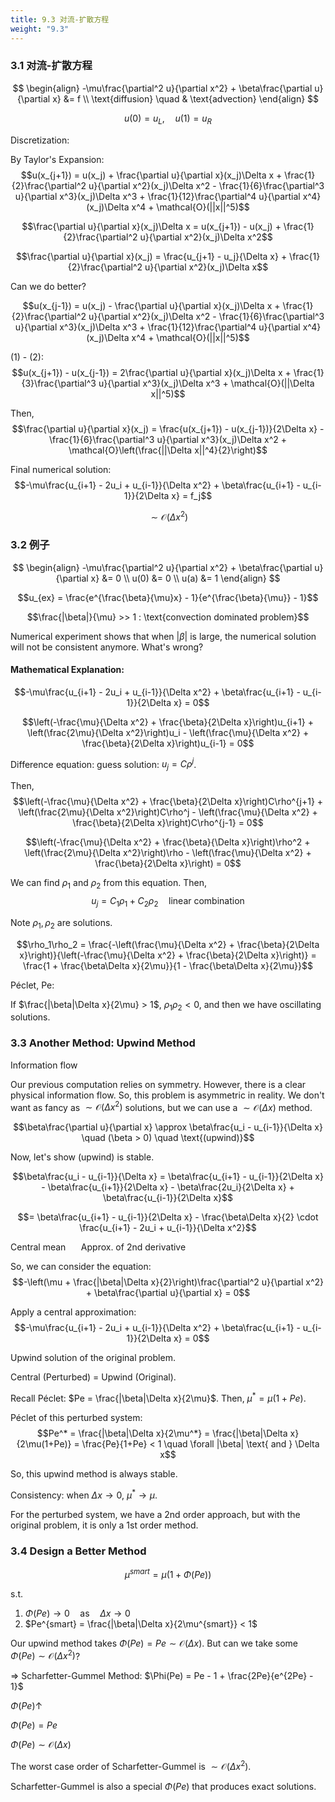 ```yaml
---
title: 9.3 对流-扩散方程
weight: "9.3"
---
```


### 3.1 对流-扩散方程
$$
\begin{align}
-\mu\frac{\partial^2 u}{\partial x^2} + \beta\frac{\partial u}{\partial x} &= f \\
\text{diffusion} \quad & \text{advection}
\end{align}
$$

$$u(0) = u_L, \quad u(1) = u_R$$

Discretization:

By Taylor's Expansion:
$$u(x_{j+1}) = u(x_j) + \frac{\partial u}{\partial x}(x_j)\Delta x + \frac{1}{2}\frac{\partial^2 u}{\partial x^2}(x_j)\Delta x^2 - \frac{1}{6}\frac{\partial^3 u}{\partial x^3}(x_j)\Delta x^3 + \frac{1}{12}\frac{\partial^4 u}{\partial x^4}(x_j)\Delta x^4 + \mathcal{O}(||x||^5)$$

$$\frac{\partial u}{\partial x}(x_j)\Delta x = u(x_{j+1}) - u(x_j) + \frac{1}{2}\frac{\partial^2 u}{\partial x^2}(x_j)\Delta x^2$$

$$\frac{\partial u}{\partial x}(x_j) = \frac{u_{j+1} - u_j}{\Delta x} + \frac{1}{2}\frac{\partial^2 u}{\partial x^2}(x_j)\Delta x$$

Can we do better?

$$u(x_{j-1}) = u(x_j) - \frac{\partial u}{\partial x}(x_j)\Delta x + \frac{1}{2}\frac{\partial^2 u}{\partial x^2}(x_j)\Delta x^2 - \frac{1}{6}\frac{\partial^3 u}{\partial x^3}(x_j)\Delta x^3 + \frac{1}{12}\frac{\partial^4 u}{\partial x^4}(x_j)\Delta x^4 + \mathcal{O}(||x||^5)$$

(1) - (2):
$$u(x_{j+1}) - u(x_{j-1}) = 2\frac{\partial u}{\partial x}(x_j)\Delta x + \frac{1}{3}\frac{\partial^3 u}{\partial x^3}(x_j)\Delta x^3 + \mathcal{O}(||\Delta x||^5)$$

Then,
$$\frac{\partial u}{\partial x}(x_j) = \frac{u(x_{j+1}) - u(x_{j-1})}{2\Delta x} - \frac{1}{6}\frac{\partial^3 u}{\partial x^3}(x_j)\Delta x^2 + \mathcal{O}\left(\frac{||\Delta x||^4}{2}\right)$$

Final numerical solution:
$$-\mu\frac{u_{i+1} - 2u_i + u_{i-1}}{\Delta x^2} + \beta\frac{u_{i+1} - u_{i-1}}{2\Delta x} = f_j$$

$$\sim \mathcal{O}(\Delta x^2)$$

### 3.2 例子
$$
\begin{align}
-\mu\frac{\partial^2 u}{\partial x^2} + \beta\frac{\partial u}{\partial x} &= 0 \\
u(0) &= 0 \\
u(a) &= 1
\end{align}
$$

$$u_{ex} = \frac{e^{\frac{\beta}{\mu}x} - 1}{e^{\frac{\beta}{\mu}} - 1}$$

$$\frac{|\beta|}{\mu} >> 1 : \text{convection dominated problem}$$

Numerical experiment shows that when $|\beta|$ is large, the numerical solution will not be consistent anymore. What's wrong?

#### Mathematical Explanation:
$$-\mu\frac{u_{i+1} - 2u_i + u_{i-1}}{\Delta x^2} + \beta\frac{u_{i+1} - u_{i-1}}{2\Delta x} = 0$$

$$\left(-\frac{\mu}{\Delta x^2} + \frac{\beta}{2\Delta x}\right)u_{i+1} + \left(\frac{2\mu}{\Delta x^2}\right)u_i - \left(\frac{\mu}{\Delta x^2} + \frac{\beta}{2\Delta x}\right)u_{i-1} = 0$$

Difference equation: guess solution: $u_j = C\rho^j$.

Then,
$$\left(-\frac{\mu}{\Delta x^2} + \frac{\beta}{2\Delta x}\right)C\rho^{j+1} + \left(\frac{2\mu}{\Delta x^2}\right)C\rho^j - \left(\frac{\mu}{\Delta x^2} + \frac{\beta}{2\Delta x}\right)C\rho^{j-1} = 0$$

$$\left(-\frac{\mu}{\Delta x^2} + \frac{\beta}{\Delta x}\right)\rho^2 + \left(\frac{2\mu}{\Delta x^2}\right)\rho - \left(\frac{\mu}{\Delta x^2} + \frac{\beta}{2\Delta x}\right) = 0$$

We can find $\rho_1$ and $\rho_2$ from this equation. Then,
$$u_j = C_1\rho_1 + C_2\rho_2 \quad \text{linear combination}$$

Note $\rho_1, \rho_2$ are solutions.

$$\rho_1\rho_2 = \frac{-\left(\frac{\mu}{\Delta x^2} + \frac{\beta}{2\Delta x}\right)}{\left(-\frac{\mu}{\Delta x^2} + \frac{\beta}{2\Delta x}\right)} = \frac{1 + \frac{\beta\Delta x}{2\mu}}{1 - \frac{\beta\Delta x}{2\mu}}$$

Péclet, Pe:

If $\frac{|\beta|\Delta x}{2\mu} > 1$, $\rho_1\rho_2 < 0$, and then we have oscillating solutions.

### 3.3 Another Method: Upwind Method

Information flow

Our previous computation relies on symmetry. However, there is a clear physical information flow. So, this problem is asymmetric in reality. We don't want as fancy as $\sim \mathcal{O}(\Delta x^2)$ solutions, but we can use a $\sim \mathcal{O}(\Delta x)$ method.

$$\beta\frac{\partial u}{\partial x} \approx \beta\frac{u_i - u_{i-1}}{\Delta x} \quad (\beta > 0) \quad \text{(upwind)}$$

Now, let's show (upwind) is stable.

$$\beta\frac{u_i - u_{i-1}}{\Delta x} = \beta\frac{u_{i+1} - u_{i-1}}{2\Delta x} - \beta\frac{u_{i+1}}{2\Delta x} - \beta\frac{2u_i}{2\Delta x} + \beta\frac{u_{i-1}}{2\Delta x}$$

$$= \beta\frac{u_{i+1} - u_{i-1}}{2\Delta x} - \frac{\beta\Delta x}{2} \cdot \frac{u_{i+1} - 2u_i + u_{i-1}}{\Delta x^2}$$

Central mean $\quad$ Approx. of 2nd derivative

So, we can consider the equation:
$$-\left(\mu + \frac{|\beta|\Delta x}{2}\right)\frac{\partial^2 u}{\partial x^2} + \beta\frac{\partial u}{\partial x} = 0$$

Apply a central approximation:
$$-\mu\frac{u_{i+1} - 2u_i + u_{i-1}}{\Delta x^2} + \beta\frac{u_{i+1} - u_{i-1}}{2\Delta x} = 0$$

Upwind solution of the original problem.

Central (Perturbed) = Upwind (Original).

Recall Péclet: $Pe = \frac{|\beta|\Delta x}{2\mu}$. Then, $\mu^* = \mu(1 + Pe)$.

Péclet of this perturbed system:
$$Pe^* = \frac{|\beta|\Delta x}{2\mu^*} = \frac{|\beta|\Delta x}{2\mu(1+Pe)} = \frac{Pe}{1+Pe} < 1 \quad \forall |\beta| \text{ and } \Delta x$$

So, this upwind method is always stable.

Consistency: when $\Delta x \to 0$, $\mu^* \to \mu$.

For the perturbed system, we have a 2nd order approach, but with the original problem, it is only a 1st order method.

### 3.4 Design a Better Method
$$\mu^{smart} = \mu(1 + \Phi(Pe))$$

s.t.
1. $\Phi(Pe) \to 0 \quad \text{as} \quad \Delta x \to 0$
2. $Pe^{smart} = \frac{|\beta|\Delta x}{2\mu^{smart}} < 1$

Our upwind method takes $\Phi(Pe) = Pe \sim \mathcal{O}(\Delta x)$. But can we take some $\Phi(Pe) \sim \mathcal{O}(\Delta x^2)$?

$\Rightarrow$ Scharfetter-Gummel Method: $\Phi(Pe) = Pe - 1 + \frac{2Pe}{e^{2Pe} - 1}$

$\Phi(Pe) \uparrow$

$\Phi(Pe) = Pe$

$\Phi(Pe) \sim \mathcal{O}(\Delta x)$

The worst case order of Scharfetter-Gummel is $\sim \mathcal{O}(\Delta x^2)$.

Scharfetter-Gummel is also a special $\Phi(Pe)$ that produces exact solutions.
